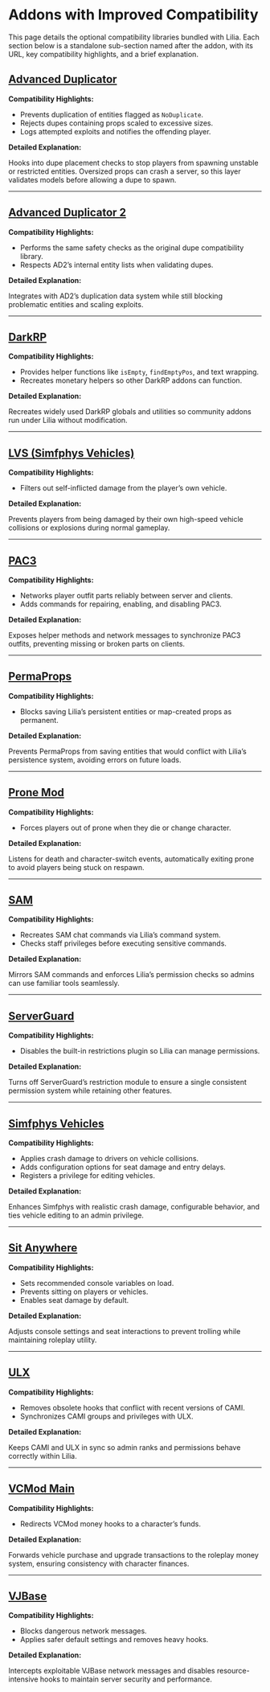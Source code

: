 # Addons with Improved Compatibility

This page details the optional compatibility libraries bundled with Lilia. Each section below is a standalone sub-section named after the addon, with its URL, key compatibility highlights, and a brief explanation.

## [Advanced Duplicator](https://steamcommunity.com/sharedfiles/filedetails/?id=163806212)

**Compatibility Highlights:**

* Prevents duplication of entities flagged as `NoDuplicate`.
* Rejects dupes containing props scaled to excessive sizes.
* Logs attempted exploits and notifies the offending player.

**Detailed Explanation:**

Hooks into dupe placement checks to stop players from spawning unstable or restricted entities. Oversized props can crash a server, so this layer validates models before allowing a dupe to spawn.

---

## [Advanced Duplicator 2](https://steamcommunity.com/sharedfiles/filedetails/?id=773402917)

**Compatibility Highlights:**

* Performs the same safety checks as the original dupe compatibility library.
* Respects AD2’s internal entity lists when validating dupes.

**Detailed Explanation:**

Integrates with AD2’s duplication data system while still blocking problematic entities and scaling exploits.

---

## [DarkRP](https://github.com/FPtje/DarkRP)

**Compatibility Highlights:**

* Provides helper functions like `isEmpty`, `findEmptyPos`, and text wrapping.
* Recreates monetary helpers so other DarkRP addons can function.

**Detailed Explanation:**

Recreates widely used DarkRP globals and utilities so community addons run under Lilia without modification.

---

## [LVS (Simfphys Vehicles)](https://steamcommunity.com/sharedfiles/filedetails/?id=771487490)

**Compatibility Highlights:**

* Filters out self-inflicted damage from the player’s own vehicle.

**Detailed Explanation:**

Prevents players from being damaged by their own high-speed vehicle collisions or explosions during normal gameplay.

---

## [PAC3](https://steamcommunity.com/workshop/filedetails/?id=104691717)

**Compatibility Highlights:**

* Networks player outfit parts reliably between server and clients.
* Adds commands for repairing, enabling, and disabling PAC3.

**Detailed Explanation:**

Exposes helper methods and network messages to synchronize PAC3 outfits, preventing missing or broken parts on clients.

---

## [PermaProps](https://steamcommunity.com/sharedfiles/filedetails/?id=220336312)

**Compatibility Highlights:**

* Blocks saving Lilia’s persistent entities or map-created props as permanent.

**Detailed Explanation:**

Prevents PermaProps from saving entities that would conflict with Lilia’s persistence system, avoiding errors on future loads.

---

## [Prone Mod](https://github.com/gspetrou/Prone-Mod)

**Compatibility Highlights:**

* Forces players out of prone when they die or change character.

**Detailed Explanation:**

Listens for death and character-switch events, automatically exiting prone to avoid players being stuck on respawn.

---

## [SAM](https://www.gmodstore.com/market/view/sam)

**Compatibility Highlights:**

* Recreates SAM chat commands via Lilia’s command system.
* Checks staff privileges before executing sensitive commands.

**Detailed Explanation:**

Mirrors SAM commands and enforces Lilia’s permission checks so admins can use familiar tools seamlessly.

---

## [ServerGuard](https://www.gmodstore.com/market/view/serverguard)

**Compatibility Highlights:**

* Disables the built-in restrictions plugin so Lilia can manage permissions.

**Detailed Explanation:**

Turns off ServerGuard’s restriction module to ensure a single consistent permission system while retaining other features.

---

## [Simfphys Vehicles](https://steamcommunity.com/sharedfiles/filedetails/?id=771487490)

**Compatibility Highlights:**

* Applies crash damage to drivers on vehicle collisions.
* Adds configuration options for seat damage and entry delays.
* Registers a privilege for editing vehicles.

**Detailed Explanation:**

Enhances Simfphys with realistic crash damage, configurable behavior, and ties vehicle editing to an admin privilege.

---

## [Sit Anywhere](https://steamcommunity.com/sharedfiles/filedetails/?id=108176967)

**Compatibility Highlights:**

* Sets recommended console variables on load.
* Prevents sitting on players or vehicles.
* Enables seat damage by default.

**Detailed Explanation:**

Adjusts console settings and seat interactions to prevent trolling while maintaining roleplay utility.

---

## [ULX](https://steamcommunity.com/sharedfiles/filedetails/?id=557962280)

**Compatibility Highlights:**

* Removes obsolete hooks that conflict with recent versions of CAMI.
* Synchronizes CAMI groups and privileges with ULX.

**Detailed Explanation:**

Keeps CAMI and ULX in sync so admin ranks and permissions behave correctly within Lilia.

---

## [VCMod Main](https://www.gmodstore.com/market/view/vcmod-main)

**Compatibility Highlights:**

* Redirects VCMod money hooks to a character’s funds.

**Detailed Explanation:**

Forwards vehicle purchase and upgrade transactions to the roleplay money system, ensuring consistency with character finances.

---

## [VJBase](https://steamcommunity.com/workshop/filedetails/?id=131759821)

**Compatibility Highlights:**

* Blocks dangerous network messages.
* Applies safer default settings and removes heavy hooks.

**Detailed Explanation:**

Intercepts exploitable VJBase network messages and disables resource-intensive hooks to maintain server security and performance.